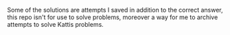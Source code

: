 Some of the solutions are attempts I saved in addition to the correct answer, this repo isn't for use to solve problems, moreover a way for me to archive attempts to solve Kattis problems.
